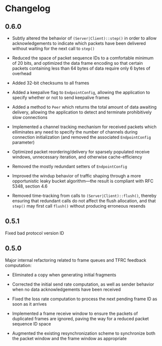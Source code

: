 
# Changelog

## 0.6.0

* Subtly altered the behavior of `(Server|Client)::step()` in order to allow
  acknowledgements to indicate which packets have been delivered without
  waiting for the next call to `step()`

* Reduced the space of packet sequence IDs to a comfortable minimum of 20 bits,
  and optimized the data frame encoding so that certain packets containing less
  than 64 bytes of data require only 6 bytes of overhead

* Added 32-bit checksums to all frames

* Added a keepalive flag to `EndpointConfig`, allowing the application to
  specify whether or not to send keepalive frames

* Added a method to `Peer` which returns the total amount of data awaiting
  delivery, allowing the application to detect and terminate prohibitively slow
  connections

* Implemented a channel tracking mechanism for received packets which
  elliminates any need to specify the number of channels during connection
  initialization (and removed the associated `EndpointConfig` parameter)

* Optimized packet reordering/delivery for sparsely populated receive windows,
  unnecessary iteration, and otherwise cache-efficiency

* Removed the mostly redundant setters of `EndpointConfig`

* Improved the windup behavior of traffic shaping through a more opportunistic
  leaky bucket algorithm—the result is compliant with RFC 5348, section 4.6

* Removed time-tracking from calls to `(Server|Client)::flush()`, thereby
  ensuring that redundant calls do not affect the flush allocation, and that
  `step()` may first call `flush()` without producing erroneous resends

## 0.5.1

Fixed bad protocol version ID

## 0.5.0

Major internal refactoring related to frame queues and TFRC feedback
computation:

* Eliminated a copy when generating initial fragments

* Corrected the initial send rate computation, as well as sender behavior when
  no data acknowledgements have been received

* Fixed the loss rate computation to process the next pending frame ID as soon
  as it arrives

* Implemented a frame receive window to ensure the packets of duplicated frames
  are ignored, paving the way for a reduced packet sequence ID space

* Augmented the existing resynchronization scheme to synchronize both the packet
  window and the frame window as appropriate

